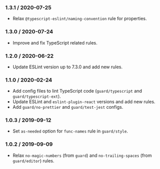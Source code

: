### 1.3.1 / 2020-07-25

* Relax `@typescript-eslint/naming-convention` rule for properties.

### 1.3.0 / 2020-07-24

* Improve and fix TypeScript related rules.

### 1.2.0 / 2020-06-22

* Update ESLint version up to 7.3.0 and add new rules.

### 1.1.0 / 2020-02-24

* Add config files to lint TypeScript code (`guard/typescript` and `guard/typescript-ext`).
* Update ESLint and `eslint-plugin-react` versions and add new rules.
* Add `guard/no-prettier` and `guard/test-jest` configs.

### 1.0.3 / 2019-09-12

* Set `as-needed` option for `func-names` rule in `guard/style`.

### 1.0.2 / 2019-09-09

* Relax `no-magic-numbers` (from `guard`) and `no-trailing-spaces` (from `guard/editor`) rules.
